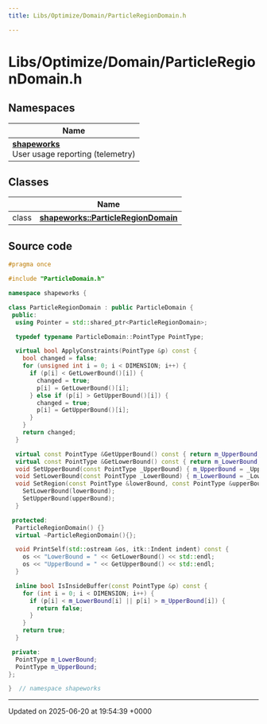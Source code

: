 ```yaml
---
title: Libs/Optimize/Domain/ParticleRegionDomain.h

---
```


# Libs/Optimize/Domain/ParticleRegionDomain.h



## Namespaces

| Name           |
| -------------- |
| **[shapeworks](../Namespaces/namespaceshapeworks.md)** <br>User usage reporting (telemetry)  |

## Classes

|                | Name           |
| -------------- | -------------- |
| class | **[shapeworks::ParticleRegionDomain](../Classes/classshapeworks_1_1ParticleRegionDomain.md)**  |




## Source code

```cpp
#pragma once

#include "ParticleDomain.h"

namespace shapeworks {

class ParticleRegionDomain : public ParticleDomain {
 public:
  using Pointer = std::shared_ptr<ParticleRegionDomain>;

  typedef typename ParticleDomain::PointType PointType;

  virtual bool ApplyConstraints(PointType &p) const {
    bool changed = false;
    for (unsigned int i = 0; i < DIMENSION; i++) {
      if (p[i] < GetLowerBound()[i]) {
        changed = true;
        p[i] = GetLowerBound()[i];
      } else if (p[i] > GetUpperBound()[i]) {
        changed = true;
        p[i] = GetUpperBound()[i];
      }
    }
    return changed;
  }

  virtual const PointType &GetUpperBound() const { return m_UpperBound; }
  virtual const PointType &GetLowerBound() const { return m_LowerBound; }
  void SetUpperBound(const PointType _UpperBound) { m_UpperBound = _UpperBound; }
  void SetLowerBound(const PointType _LowerBound) { m_LowerBound = _LowerBound; }
  void SetRegion(const PointType &lowerBound, const PointType &upperBound) {
    SetLowerBound(lowerBound);
    SetUpperBound(upperBound);
  }

 protected:
  ParticleRegionDomain() {}
  virtual ~ParticleRegionDomain(){};

  void PrintSelf(std::ostream &os, itk::Indent indent) const {
    os << "LowerBound = " << GetLowerBound() << std::endl;
    os << "UpperBound = " << GetUpperBound() << std::endl;
  }

  inline bool IsInsideBuffer(const PointType &p) const {
    for (int i = 0; i < DIMENSION; i++) {
      if (p[i] < m_LowerBound[i] || p[i] > m_UpperBound[i]) {
        return false;
      }
    }
    return true;
  }

 private:
  PointType m_LowerBound;
  PointType m_UpperBound;
};

}  // namespace shapeworks
```


-------------------------------

Updated on 2025-06-20 at 19:54:39 +0000
